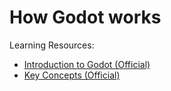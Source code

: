 # How Godot works

Learning Resources:

- [Introduction to Godot (Official)](https://docs.godotengine.org/en/stable/getting_started/introduction/introduction_to_godot.html)
- [Key Concepts (Official)](https://docs.godotengine.org/en/stable/getting_started/introduction/key_concepts_overview.html)
